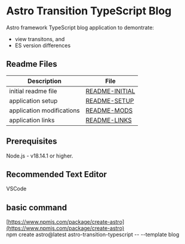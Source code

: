 # Astro Transition TypeScript Blog

Astro framework TypeScript blog application to demontrate:
- view transitons, and
- ES version differences

## Readme Files
| Description               | File                                         |
| ------------------------- | -------------                                |
| initial readme file       | [README-INITIAL](./README/README-INITIAL.md) |
| application setup         | [README-SETUP](./README/README-SETUP.md)     |
| application modifications | [README-MODS](./README/README-MODS.md)       |
| application links         | [README-LINKS](./README/README-LINKS.md)     |

## Prerequisites
Node.js - v18.14.1 or higher.

## Recommended Text Editor
VSCode

## basic command
[https://www.npmjs.com/package/create-astro](https://www.npmjs.com/package/create-astro)  
npm create astro@latest astro-transition-typescript -- --template blog
